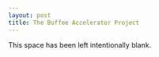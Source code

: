 ```yaml
---
layout: post
title: The Buffee Accelerator Project
---
```

This space has been left intentionally blank.
